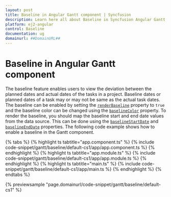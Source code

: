```yaml
---
layout: post
title: Baseline in Angular Gantt component | Syncfusion
description: Learn here all about Baseline in Syncfusion Angular Gantt component of Syncfusion Essential JS 2 and more.
platform: ej2-angular
control: Baseline 
documentation: ug
domainurl: ##DomainURL##
---
```


# Baseline in Angular Gantt component

The baseline feature enables users to view the deviation between the planned dates and actual dates of the tasks in a project. Baseline dates or planned dates of a task may or may not be same as the actual task dates. The baseline can be enabled by setting the [`renderBaseline`](https://ej2.syncfusion.com/angular/documentation/api/gantt/#renderbaseline) property to `true` and the baseline color can be changed using the [`baselineColor`](https://ej2.syncfusion.com/angular/documentation/api/gantt/#baselinecolor) property. To render the baseline, you should map the baseline start and end date values from the data source. This can be done using the [`baselineStartDate`](https://ej2.syncfusion.com/angular/documentation/api/gantt/taskFields/#baselinestartdate) and [`baselineEndDate`](https://ej2.syncfusion.com/angular/documentation/api/gantt/taskFields/#baselineenddate) properties. The following code example shows how to enable a baseline in the Gantt component.

{% tabs %}
{% highlight ts tabtitle="app.component.ts" %}
{% include code-snippet/gantt/baseline/default-cs1/app/app.component.ts %}
{% endhighlight %}
{% highlight ts tabtitle="app.module.ts" %}
{% include code-snippet/gantt/baseline/default-cs1/app/app.module.ts %}
{% endhighlight %}
{% highlight ts tabtitle="main.ts" %}
{% include code-snippet/gantt/baseline/default-cs1/app/main.ts %}
{% endhighlight %}
{% endtabs %}
  
{% previewsample "page.domainurl/code-snippet/gantt/baseline/default-cs1" %}